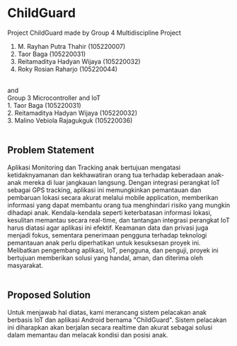 # ChildGuard
Project ChildGuard made by Group 4 Multidiscipline Project <br>
1. M. Rayhan Putra Thahir (105220007)
2. Taor Baga (105220031)
3. Reitamaditya Hadyan Wijaya (105220032)
4. Roky Rosian Raharjo (105220044)
<br>
and
<br>
Group 3 Microcontroller and IoT <br>
1. Taor Baga (105220031) <br>
2. Reitamaditya Hadyan Wijaya (105220032) <br>
3. Malino Vebiola Rajagukguk (105220036) <br>
<br>

## Problem Statement

Aplikasi Monitoring dan Tracking anak bertujuan mengatasi ketidaknyamanan dan kekhawatiran orang tua terhadap keberadaan anak-anak mereka di luar jangkauan langsung. Dengan integrasi perangkat IoT sebagai GPS tracking, aplikasi ini memungkinkan pemantauan dan pembaruan lokasi secara akurat melalui mobile application, memberikan informasi yang dapat membantu orang tua menghindari risiko yang mungkin dihadapi anak. Kendala-kendala seperti keterbatasan informasi lokasi, kesulitan memantau secara real-time, dan tantangan integrasi perangkat IoT harus diatasi agar aplikasi ini efektif. Keamanan data dan privasi juga menjadi fokus, sementara penerimaan pengguna terhadap teknologi pemantauan anak perlu diperhatikan untuk kesuksesan proyek ini. Melibatkan pengembang aplikasi, IoT, pengguna, dan penguji, proyek ini bertujuan memberikan solusi yang handal, aman, dan diterima oleh masyarakat. <br> <br>

## Proposed Solution

Untuk menjawab hal diatas, kami merancang sistem pelacakan anak berbasis IoT dan aplikasi Android bernama "ChildGuard". Sistem pelacakan ini diharapkan akan berjalan secara realtime dan akurat sebagai solusi dalam memantau dan melacak kondisi dan posisi anak. 

